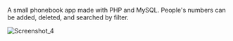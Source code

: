 A small phonebook app made with PHP and MySQL. People's numbers can be added, deleted, and searched by filter.

![Screenshot_4](https://github.com/user-attachments/assets/247d9d8a-28f7-480c-a24d-63fbc979e6f4)
